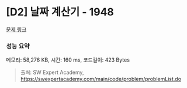 # [D2] 날짜 계산기 - 1948 

[문제 링크](https://swexpertacademy.com/main/code/problem/problemDetail.do?contestProbId=AV5PnnU6AOsDFAUq) 

### 성능 요약

메모리: 58,276 KB, 시간: 160 ms, 코드길이: 423 Bytes



> 출처: SW Expert Academy, https://swexpertacademy.com/main/code/problem/problemList.do